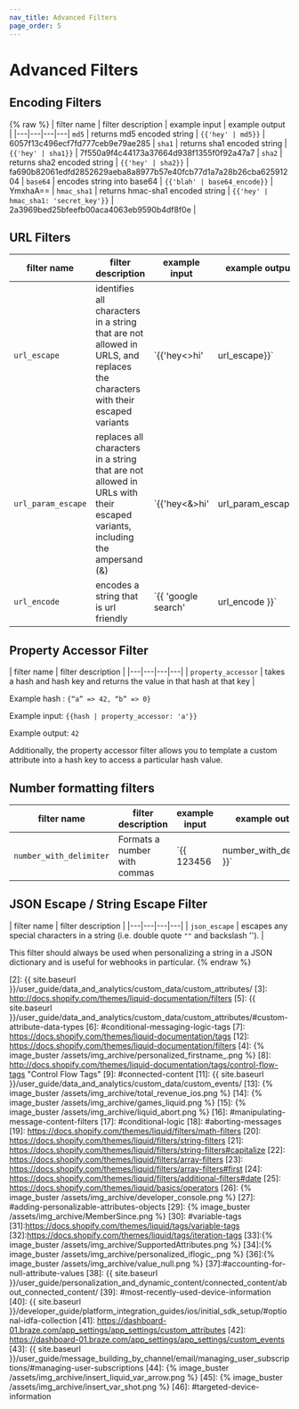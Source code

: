 ```yaml
---
nav_title: Advanced Filters
page_order: 5
---
```


# Advanced Filters

## Encoding Filters

{% raw %}
| filter name | filter description | example input | example output |
|---|---|---|---|
`md5` | returns md5 encoded string | `{{'hey' | md5}}` | 6057f13c496ecf7fd777ceb9e79ae285 |
`sha1` | returns sha1 encoded string | `{{'hey' | sha1}}` | 7f550a9f4c44173a37664d938f1355f0f92a47a7 |
`sha2` | returns sha2 encoded string | `{{'hey' | sha2}}` | fa690b82061edfd2852629aeba8a8977b57e40fcb77d1a7a28b26cba62591204 |
`base64` | encodes string into base64 | `{{'blah' | base64_encode}}` | YmxhaA== |
`hmac_sha1` | returns hmac-sha1 encoded string | `{{'hey' | hmac_sha1: 'secret_key'}}` | 2a3969bed25bfeefb00aca4063eb9590b4df8f0e |

## URL Filters

| filter name | filter description | example input | example output |
|---|---|---|---|
| `url_escape` | identifies all characters in a string that are not allowed in URLS, and replaces the characters with their escaped variants | `{{'hey<>hi' | url_escape}}` | hey%3C%3Ehi |
| `url_param_escape` | replaces all characters in a string that are not allowed in URLs with their escaped variants, including the ampersand (&) | `{{'hey<&>hi' | url_param_escape}` | hey%3C%26%3Ehi |
| `url_encode` | encodes a string that is url friendly | `{{ 'google search' | url_encode }}` | google+search |

## Property Accessor Filter

| filter name | filter description |
|---|---|---|---|
| `property_accessor` | takes a hash and hash key and returns the value in that hash at that key |

Example hash : `{“a” => 42, “b” => 0}`

Example input: `{{hash | property_accessor: 'a'}}`

Example output: `42`

Additionally, the property accessor filter allows you to template a custom attribute into a hash key to access a particular hash value.

## Number formatting filters

| filter name | filter description | example input | example output |
|---|---|---|---|
| `number_with_delimiter` | Formats a number with commas | `{{ 123456 | number_with_delimiter }}` | 123,456 |

## JSON Escape / String Escape Filter

| filter name | filter description |
|---|---|---|---|
| `json_escape` | escapes any special characters in a string (i.e. double quote `""` and backslash '\'). |

This filter should always be used when personalizing a string in a JSON dictionary and is useful for webhooks in particular.
{% endraw %}


[1]: http://docs.shopify.com/themes/liquid-documentation/basics
[2]: {{ site.baseurl }}/user_guide/data_and_analytics/custom_data/custom_attributes/
[3]: http://docs.shopify.com/themes/liquid-documentation/filters
[5]: {{ site.baseurl }}/user_guide/data_and_analytics/custom_data/custom_attributes/#custom-attribute-data-types
[6]: #conditional-messaging-logic-tags
[7]: https://docs.shopify.com/themes/liquid-documentation/tags
[12]: https://docs.shopify.com/themes/liquid-documentation/filters
[4]: {% image_buster /assets/img_archive/personalized_firstname_.png %}
[8]: http://docs.shopify.com/themes/liquid-documentation/tags/control-flow-tags "Control Flow Tags"
[9]: #connected-content
[11]: {{ site.baseurl }}/user_guide/data_and_analytics/custom_data/custom_events/
[13]: {% image_buster /assets/img_archive/total_revenue_ios.png %}
[14]: {% image_buster /assets/img_archive/games_liquid.png %}
[15]: {% image_buster /assets/img_archive/liquid_abort.png %}
[16]: #manipulating-message-content-filters
[17]: #conditional-logic
[18]: #aborting-messages
[19]: https://docs.shopify.com/themes/liquid/filters/math-filters
[20]: https://docs.shopify.com/themes/liquid/filters/string-filters
[21]: https://docs.shopify.com/themes/liquid/filters/string-filters#capitalize
[22]: https://docs.shopify.com/themes/liquid/filters/array-filters
[23]: https://docs.shopify.com/themes/liquid/filters/array-filters#first
[24]: https://docs.shopify.com/themes/liquid/filters/additional-filters#date
[25]: https://docs.shopify.com/themes/liquid/basics/operators
[26]: {% image_buster /assets/img_archive/developer_console.png %}
[27]: #adding-personalizable-attributes-objects
[29]: {% image_buster /assets/img_archive/MemberSince.png %}
[30]: #variable-tags
[31]:https://docs.shopify.com/themes/liquid/tags/variable-tags
[32]:https://docs.shopify.com/themes/liquid/tags/iteration-tags
[33]:{% image_buster /assets/img_archive/SupportedAttributes.png %}
[34]:{% image_buster /assets/img_archive/personalized_iflogic_.png %}
[36]:{% image_buster /assets/img_archive/value_null.png %}
[37]:#accounting-for-null-attribute-values
[38]: {{ site.baseurl }}/user_guide/personalization_and_dynamic_content/connected_content/about_connected_content/
[39]: #most-recently-used-device-information
[40]: {{ site.baseurl }}/developer_guide/platform_integration_guides/ios/initial_sdk_setup/#optional-idfa-collection
[41]: https://dashboard-01.braze.com/app_settings/app_settings/custom_attributes
[42]: https://dashboard-01.braze.com/app_settings/app_settings/custom_events
[43]: {{ site.baseurl }}/user_guide/message_building_by_channel/email/managing_user_subscriptions/#managing-user-subscriptions
[44]: {% image_buster /assets/img_archive/insert_liquid_var_arrow.png %}
[45]: {% image_buster /assets/img_archive/insert_var_shot.png %}
[46]: #targeted-device-information
